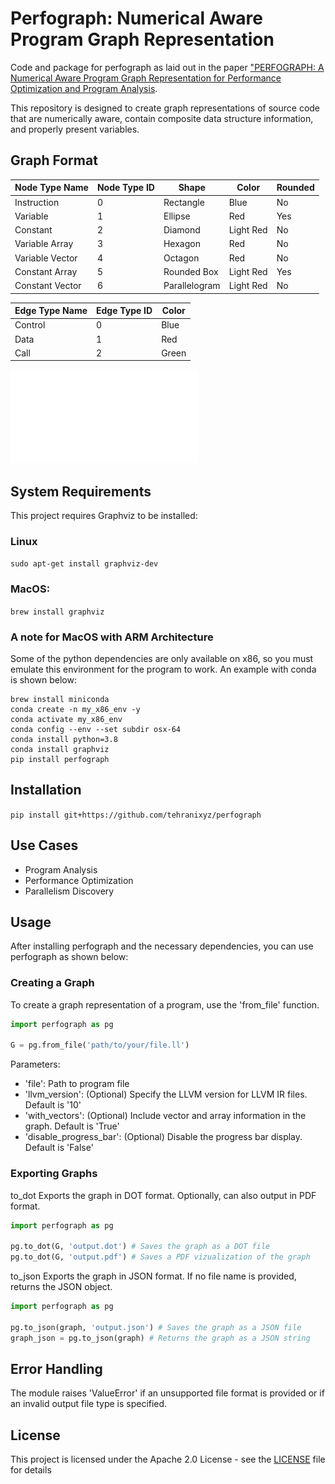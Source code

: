 # Perfograph: Numerical Aware Program Graph Representation
Code and package for perfograph as laid out in the paper ["PERFOGRAPH: A Numerical Aware Program Graph Representation for Performance Optimization and Program Analysis](https://arxiv.org/abs/2306.00210).

This repository is designed to create graph representations of source code that are numerically aware, contain composite data structure information, and properly present variables.

## Graph Format
| Node Type Name | Node Type ID | Shape           | Color     | Rounded | 
|----------------|--------------|-----------------|-----------|---------|
| Instruction    | 0            | Rectangle       | Blue      |    No   |
| Variable       | 1            | Ellipse         | Red       |   Yes   |
| Constant       | 2            | Diamond         | Light Red |    No   |
| Variable Array | 3            | Hexagon         | Red       |    No   |
| Variable Vector| 4            | Octagon         | Red       |    No   |
| Constant Array | 5            | Rounded Box     | Light Red |   Yes   |
| Constant Vector| 6            | Parallelogram   | Light Red |    No   |

| Edge Type Name | Edge Type ID | Color |
|----------------|--------------|-------|
| Control        | 0            | Blue  |
| Data           | 1            | Red   |
| Call           | 2            | Green |

![Sample Graph](examples/sample_graph.pdf)

## System Requirements
This project requires Graphviz to be installed:

### Linux
`sudo apt-get install graphviz-dev`

### MacOS:
`brew install graphviz`

### A note for MacOS with ARM Architecture
Some of the python dependencies are only available on x86, so you must emulate this environment for the program to work. An example with conda is shown below:

```
brew install miniconda
conda create -n my_x86_env -y
conda activate my_x86_env
conda config --env --set subdir osx-64
conda install python=3.8
conda install graphviz
pip install perfograph
```


## Installation
`pip install git+https://github.com/tehranixyz/perfograph`

## Use Cases
- Program Analysis
- Performance Optimization
- Parallelism Discovery

## Usage
After installing perfograph and the necessary dependencies, you can use perfograph as shown below:

### Creating a Graph
To create a graph representation of a program, use the 'from_file' function.
```python
import perfograph as pg

G = pg.from_file('path/to/your/file.ll')
```
Parameters:
- 'file': Path to program file
- 'llvm_version': (Optional) Specify the LLVM version for LLVM IR files. Default is '10'
- 'with_vectors': (Optional) Include vector and array information in the graph. Default is 'True'
- 'disable_progress_bar': (Optional) Disable the progress bar display. Default is 'False'

### Exporting Graphs
to_dot
Exports the graph in DOT format. Optionally, can also output in PDF format.
```python
import perfograph as pg

pg.to_dot(G, 'output.dot') # Saves the graph as a DOT file
pg.to_dot(G, 'output.pdf') # Saves a PDF vizualization of the graph
```
to_json
Exports the graph in JSON format. If no file name is provided, returns the JSON object.
```python
import perfograph as pg

pg.to_json(graph, 'output.json') # Saves the graph as a JSON file
graph_json = pg.to_json(graph) # Returns the graph as a JSON string
```

## Error Handling
The module raises 'ValueError' if an unsupported file format is provided or if an invalid output file type is specified.

## License
This project is licensed under the Apache 2.0 License - see the [LICENSE](LICENSE) file for details